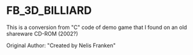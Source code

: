 # FB_3D_BILLIARD

This is a conversion from "C" code of demo game that I found on an old shareware CD-ROM (2002?)

Original Author: "Created by Nelis Franken"
